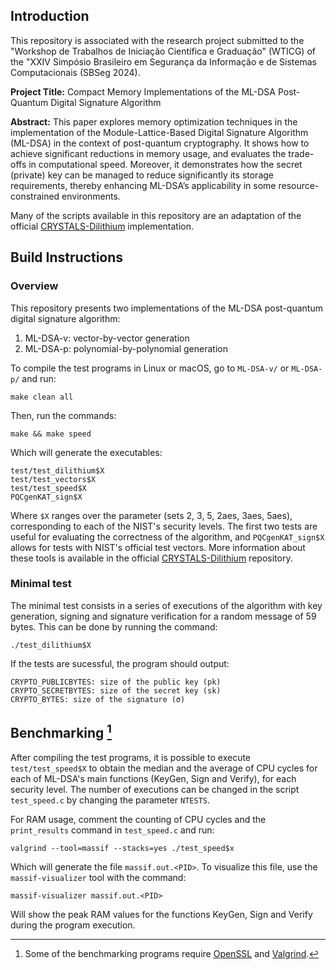 ## Introduction

This repository is associated with the research project submitted to the "Workshop de Trabalhos de Iniciação Científica e Graduação" (WTICG) of the "XXIV Simpósio Brasileiro em Segurança da Informação e de Sistemas Computacionais (SBSeg 2024).

**Project Title:** Compact Memory Implementations of the ML-DSA Post-Quantum Digital Signature Algorithm

**Abstract:** This paper explores memory optimization techniques in the implementation of the Module-Lattice-Based Digital Signature Algorithm (ML-DSA) in the context of post-quantum cryptography. It shows how to achieve significant reductions in memory usage, and evaluates the trade-offs in computational speed. Moreover, it demonstrates how the secret (private) key can be managed to reduce significantly its storage requirements, thereby enhancing ML-DSA’s applicability in some resource-constrained environments.

Many of the scripts available in this repository are an adaptation of the official [CRYSTALS-Dilithium](https://github.com/pq-crystals/dilithium) implementation.

## Build Instructions

### Overview

This repository presents two implementations of the ML-DSA post-quantum digital signature algorithm:

1. ML-DSA-v: vector-by-vector generation
2. ML-DSA-p: polynomial-by-polynomial generation

To compile the test programs in Linux or macOS, go to `ML-DSA-v/` or `ML-DSA-p/` and run:

```
make clean all
```

Then, run the commands:

```
make && make speed
```
Which will generate the executables:

```
test/test_dilithium$X
test/test_vectors$X
test/test_speed$X
PQCgenKAT_sign$X
```

Where `$X` ranges over the parameter (sets 2, 3, 5, 2aes, 3aes, 5aes), corresponding to each of the NIST's security levels. The first two tests are useful for evaluating the correctness of the algorithm, and `PQCgenKAT_sign$X` allows for tests with NIST's official test vectors. More information about these tools is available in the official [CRYSTALS-Dilithium](https://github.com/pq-crystals/dilithium) repository.

### Minimal test

The minimal test consists in a series of executions of the algorithm with key generation, signing and signature verification for a random message of 59 bytes. This can be done by running the command:

```
./test_dilithium$X
```

If the tests are sucessful, the program should output:

```
CRYPTO_PUBLICBYTES: size of the public key (pk)
CRYPTO_SECRETBYTES: size of the secret key (sk)
CRYPTO_BYTES: size of the signature (σ)
```

## Benchmarking [^1]

After compiling the test programs, it is possible to execute `test/test_speed$X` to obtain the median and the average of CPU cycles for each of ML-DSA's main functions (KeyGen, Sign and Verify), for each security level. The number of executions can be changed in the script `test_speed.c` by changing the parameter `NTESTS`.

For RAM usage, comment the counting of CPU cycles and the `print_results` command in `test_speed.c` and run:

```
valgrind --tool=massif --stacks=yes ./test_speed$x
```
Which will generate the file `massif.out.<PID>`. To visualize this file, use the `massif-visualizer` tool with the command:

```
massif-visualizer massif.out.<PID>
```
Will show the peak RAM values for the functions KeyGen, Sign and Verify during the program execution.

[^1]: Some of the benchmarking programs require [OpenSSL](https://openssl.org/) and [Valgrind](https://valgrind.org/).



